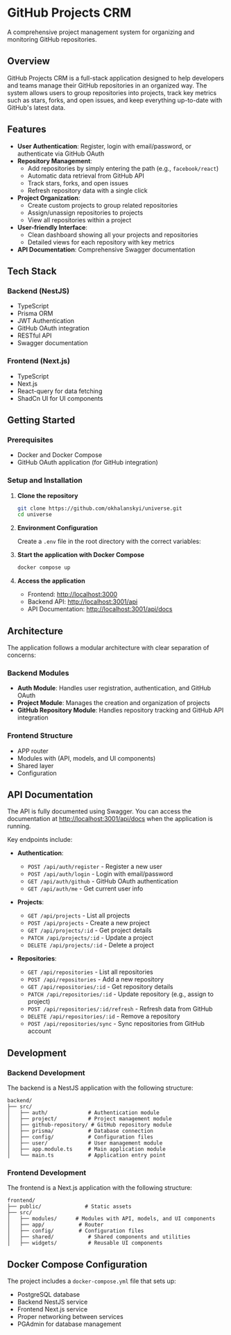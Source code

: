 # GitHub Projects CRM

A comprehensive project management system for organizing and monitoring GitHub repositories.

## Overview

GitHub Projects CRM is a full-stack application designed to help developers and teams manage their GitHub repositories in an organized way. The system allows users to group repositories into projects, track key metrics such as stars, forks, and open issues, and keep everything up-to-date with GitHub's latest data.

## Features

- **User Authentication**: Register, login with email/password, or authenticate via GitHub OAuth
- **Repository Management**:
    - Add repositories by simply entering the path (e.g., `facebook/react`)
    - Automatic data retrieval from GitHub API
    - Track stars, forks, and open issues
    - Refresh repository data with a single click
- **Project Organization**:
    - Create custom projects to group related repositories
    - Assign/unassign repositories to projects
    - View all repositories within a project
- **User-friendly Interface**:
    - Clean dashboard showing all your projects and repositories
    - Detailed views for each repository with key metrics
- **API Documentation**: Comprehensive Swagger documentation

## Tech Stack

### Backend (NestJS)
- TypeScript
- Prisma ORM
- JWT Authentication
- GitHub OAuth integration
- RESTful API
- Swagger documentation

### Frontend (Next.js)
- TypeScript
- Next.js
- React-query for data fetching
- ShadCn UI for UI components

## Getting Started

### Prerequisites

- Docker and Docker Compose
- GitHub OAuth application (for GitHub integration)

### Setup and Installation

1. **Clone the repository**
   ```bash
   git clone https://github.com/okhalanskyi/universe.git
   cd universe
   ```

2. **Environment Configuration**

   Create a `.env` file in the root directory with the correct variables:


3. **Start the application with Docker Compose**
   ```bash
   docker compose up
   ```

4. **Access the application**
    - Frontend: [http://localhost:3000](http://localhost:3000)
    - Backend API: [http://localhost:3001/api](http://localhost:3001/api)
    - API Documentation: [http://localhost:3001/api/docs](http://localhost:3001/api/docs)

## Architecture

The application follows a modular architecture with clear separation of concerns:

### Backend Modules

- **Auth Module**: Handles user registration, authentication, and GitHub OAuth
- **Project Module**: Manages the creation and organization of projects
- **GitHub Repository Module**: Handles repository tracking and GitHub API integration

### Frontend Structure

- APP router
- Modules with (API, models, and UI components)
- Shared layer
- Configuration

## API Documentation

The API is fully documented using Swagger. You can access the documentation at [http://localhost:3001/api/docs](http://localhost:3001/api/docs) when the application is running.

Key endpoints include:

- **Authentication**:
    - `POST /api/auth/register` - Register a new user
    - `POST /api/auth/login` - Login with email/password
    - `GET /api/auth/github` - GitHub OAuth authentication
    - `GET /api/auth/me` - Get current user info

- **Projects**:
    - `GET /api/projects` - List all projects
    - `POST /api/projects` - Create a new project
    - `GET /api/projects/:id` - Get project details
    - `PATCH /api/projects/:id` - Update a project
    - `DELETE /api/projects/:id` - Delete a project

- **Repositories**:
    - `GET /api/repositories` - List all repositories
    - `POST /api/repositories` - Add a new repository
    - `GET /api/repositories/:id` - Get repository details
    - `PATCH /api/repositories/:id` - Update repository (e.g., assign to project)
    - `POST /api/repositories/:id/refresh` - Refresh data from GitHub
    - `DELETE /api/repositories/:id` - Remove a repository
    - `POST /api/repositories/sync` - Sync repositories from GitHub account

## Development

### Backend Development

The backend is a NestJS application with the following structure:

```
backend/
├── src/
│   ├── auth/             # Authentication module
│   ├── project/          # Project management module
│   ├── github-repository/ # GitHub repository module
│   ├── prisma/           # Database connection
│   ├── config/           # Configuration files
│   ├── user/             # User management module
│   ├── app.module.ts     # Main application module
│   └── main.ts           # Application entry point
```

### Frontend Development

The frontend is a Next.js application with the following structure:

```
frontend/
├── public/              # Static assets
├── src/
│   ├── modules/      # Modules with API, models, and UI components
│   ├── app/           # Router
│   ├── config/        # Configuration files
│   ├── shared/           # Shared components and utilities
│   ├── widgets/          # Reusable UI components
```

## Docker Compose Configuration

The project includes a `docker-compose.yml` file that sets up:

- PostgreSQL database
- Backend NestJS service
- Frontend Next.js service
- Proper networking between services
- PGAdmin for database management
